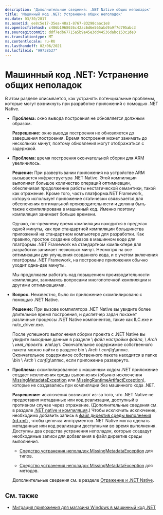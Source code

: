 ```yaml
---
description: 'Дополнительные сведения: .NET Native общих неполадок'
title: 'Машинный код .NET: Устранение общих неполадок'
ms.date: 03/30/2017
ms.assetid: ee8c5e17-35ea-48a1-8767-83298caac1e8
ms.openlocfilehash: c486b1968036c42ac6d6e565abd9a9f7d795abc3
ms.sourcegitcommit: ddf7edb67715a5b9a45e3dd44536dabc153c1de0
ms.translationtype: MT
ms.contentlocale: ru-RU
ms.lasthandoff: 02/06/2021
ms.locfileid: "99738537"
---
```

# <a name="net-native-general-troubleshooting"></a>Машинный код .NET: Устранение общих неполадок

В этом разделе описывается, как устранять потенциальные проблемы, которые могут возникнуть при разработке приложений с помощью .NET Native.

- **Проблема:** окно вывода построения не обновляется должным образом.

  **Разрешение:** окно вывода построения не обновляется до завершения построения. Время построения может занимать до нескольких минут, поэтому обновления могут отображаться с задержкой.

- **Проблема:** время построения окончательной сборки для ARM увеличилось.

  **Решение:** При развертывании приложения на устройстве ARM вызывается инфраструктура .NET Native. Этой компиляции выполняет большое количество операций оптимизации, обеспечивая продолжение работы нестатической семантики, такой как отражение. Кроме того, часть платформа.NET Framework, которую использует приложение статически связывается для обеспечения оптимальной производительности и должна быть также скомпилирована в машинный код. Именно поэтому компиляция занимает больше времени.

  Однако, по-прежнему время компиляции находится в пределах одной минуты, как при стандартной компиляции большинства приложений на стандартном компьютере для разработки.  Как правило, простое создание образов в машинном коде для платформы .NET Framework на стандартном компьютере для разработки занимает несколько минут.  Несмотря на все оптимизации для улучшения созданного кода, и с учетом включения платформы .NET Framework, на построение приложения обычно уходит одна-две минуты.

  Мы продолжаем работать над повышением производительности компиляции, занимаясь вопросами многопоточной компиляции и другими оптимизациями.

- **Вопрос.** Неизвестно, было ли приложение скомпилировано с помощью .NET Native.

  **Решение:** При вызове компилятора .NET Native вы увидите более длительное время построения, и диспетчер задач покажет различные процессы .NET Native компонентов, такие как ILC.exe и nutc_driver.exe.

  После успешного выполнения сборки проекта с .NET Native вы увидите выходные данные в разделе \\ *файл настройки файла*, \  *Arch* \\ *имя_проекта*. илк\аут.  Окончательное содержимое собственного пакета можно найти в разделе bin \\ *Arch* \\ *config*\аппкс. Окончательное содержимое собственного пакета находится в папке \bin \\ *Arch* \\ *config*\аппкс, если приложение развернуто.

- **Проблема:** скомпилированное с машинным кодом .NET приложение создает исключения среды выполнения (обычно исключения [MissingMetadataException](missingmetadataexception-class-net-native.md) или [MissingRuntimeArtifactException](missingruntimeartifactexception-class-net-native.md)), которые не создавались при компиляции без машинного кода .NET.

  **Разрешение:** исключения возникают из-за того, что .NET Native не предоставил метаданные или код реализации, доступный в противном случае через отражение. (Дополнительные сведения см. в разделе [.NET native и компиляция](net-native-and-compilation.md).) Чтобы исключить исключение, необходимо добавить запись в [файл директив среды выполнения (rd.xml)](runtime-directives-rd-xml-configuration-file-reference.md) , чтобы цепочка инструментов .NET Native могла сделать метаданные или код реализации доступными во время выполнения. Доступны два средства устранения неполадок, которые создадут необходимые записи для добавления в файл директив среды выполнения.

  - [Средство устранения неполадок MissingMetadataException](https://dotnet.github.io/native/troubleshooter/type.html) для типов.

  - [Средство устранения неполадок MissingMetadataException](https://dotnet.github.io/native/troubleshooter/method.html) для методов.

  Дополнительные сведения см. в разделе [Отражение и .NET Native](reflection-and-net-native.md).

## <a name="see-also"></a>См. также

- [Миграция приложения для магазина Windows в машинный код .NET](migrating-your-windows-store-app-to-net-native.md)
